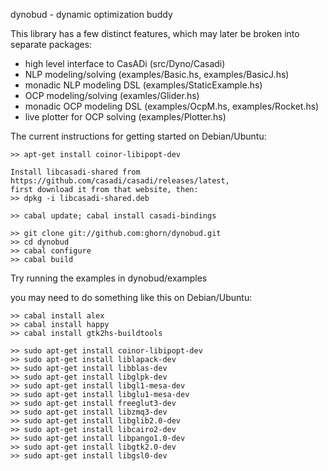 dynobud - dynamic optimization buddy

This library has a few distinct features, which may later be broken into separate packages:
* high level interface to CasADi (src/Dyno/Casadi)
* NLP modeling/solving (examples/Basic.hs, examples/BasicJ.hs)
* monadic NLP modeling DSL (examples/StaticExample.hs)
* OCP modeling/solving (examles/Glider.hs)
* monadic OCP modeling DSL (examples/OcpM.hs, examples/Rocket.hs)
* live plotter for OCP solving (examples/Plotter.hs)


The current instructions for getting started on Debian/Ubuntu:

    >> apt-get install coinor-libipopt-dev

    Install libcasadi-shared from https://github.com/casadi/casadi/releases/latest,
    first download it from that website, then:
    >> dpkg -i libcasadi-shared.deb

    >> cabal update; cabal install casadi-bindings

    >> git clone git://github.com:ghorn/dynobud.git
    >> cd dynobud
    >> cabal configure
    >> cabal build

Try running the examples in dynobud/examples


you may need to do something like this on Debian/Ubuntu:

    >> cabal install alex
    >> cabal install happy
    >> cabal install gtk2hs-buildtools

    >> sudo apt-get install coinor-libipopt-dev
    >> sudo apt-get install liblapack-dev
    >> sudo apt-get install libblas-dev
    >> sudo apt-get install libglpk-dev
    >> sudo apt-get install libgl1-mesa-dev
    >> sudo apt-get install libglu1-mesa-dev
    >> sudo apt-get install freeglut3-dev
    >> sudo apt-get install libzmq3-dev
    >> sudo apt-get install libglib2.0-dev
    >> sudo apt-get install libcairo2-dev
    >> sudo apt-get install libpango1.0-dev
    >> sudo apt-get install libgtk2.0-dev
    >> sudo apt-get install libgsl0-dev
